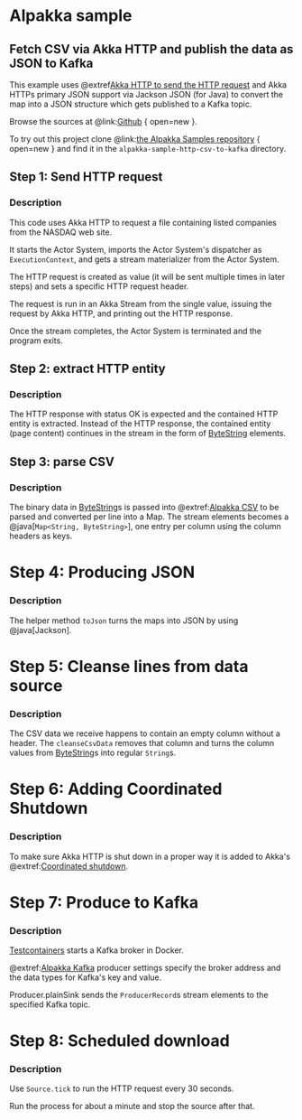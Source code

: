 # Alpakka sample

## Fetch CSV via Akka HTTP and publish the data as JSON to Kafka

This example uses @extref[Akka HTTP to send the HTTP request](akka-http:client-side/connection-level.html#opening-http-connections) and Akka HTTPs primary JSON support via Jackson JSON (for Java) to convert the map into a JSON structure which gets published to a Kafka topic.

Browse the sources at @link:[Github](https://github.com/akka/alpakka-samples/tree/master/alpakka-sample-http-csv-to-kafka) { open=new }.

To try out this project clone @link:[the Alpakka Samples repository](https://github.com/akka/alpakka-samples) { open=new } and find it in the `alpakka-sample-http-csv-to-kafka` directory.

## Step 1: Send HTTP request

### Description

This code uses Akka HTTP to request a file containing listed companies from the NASDAQ web site.

It starts the Actor System, imports the Actor System's dispatcher as `ExecutionContext`, and gets a stream materializer from the Actor System.

The HTTP request is created as value (it will be sent multiple times in later steps) and sets a specific HTTP request header.

The request is run in an Akka Stream from the single value, issuing the request by Akka HTTP, and printing out the HTTP response.

Once the stream completes, the Actor System is terminated and the program exits.

## Step 2: extract HTTP entity

### Description

The HTTP response with status OK is expected and the contained HTTP entity is extracted. Instead of the HTTP response, the contained entity (page content) continues in the stream in the form of [ByteString](akka.util.ByteString) elements.

## Step 3: parse CSV

### Description

The binary data in [ByteString](akka.util.ByteString)s is passed into @extref:[Alpakka CSV](alpakka:data-transformations/csv.html) to be parsed and converted per line into a Map. The stream elements becomes a @java[`Map<String, ByteString>`], one entry per column using the column headers as keys.

# Step 4: Producing JSON

### Description

The helper method `toJson` turns the maps into JSON by using @java[Jackson].

# Step 5: Cleanse lines from data source

### Description

The CSV data we receive happens to contain an empty column without a header. The `cleanseCsvData` removes that column and turns the column values from [ByteString](akka.util.ByteString)s into regular `String`s.

# Step 6: Adding Coordinated Shutdown

### Description

To make sure Akka HTTP is shut down in a proper way it is added to Akka's @extref:[Coordinated shutdown](akka:actors.html#coordinated-shutdown).

# Step 7: Produce to Kafka

### Description

[Testcontainers](https://www.testcontainers.org/) starts a Kafka broker in Docker. 

@extref:[Alpakka Kafka](alpakka-kafka:producer.html) producer settings specify the broker address and the data types for Kafka's key and value.

Producer.plainSink sends the `ProducerRecord`s stream elements to the specified Kafka topic.

# Step 8: Scheduled download

### Description

Use `Source.tick` to run the HTTP request every 30 seconds. 

Run the process for about a minute and stop the source after that.
